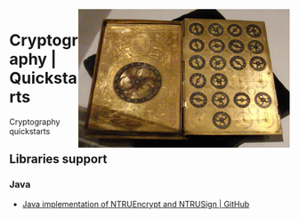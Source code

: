<img src="assets/16th_century_French_cypher_machine_in_the_shape_of_a_book_with_arms_of_Henri_II.jpg" alt="16th century French cypher machine in the shape of a book with arms of Henri II" align="right" style="width: 380px;">

# Cryptography | Quickstarts
Cryptography quickstarts

## Libraries support
### Java
- [Java implementation of NTRUEncrypt and NTRUSign | GitHub](https://github.com/tbuktu/ntru)
